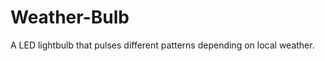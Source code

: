 Weather-Bulb
============

A LED lightbulb that pulses different patterns depending on local weather.

